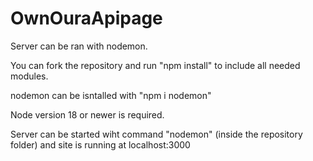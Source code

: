 # OwnOuraApipage

Server can be ran with nodemon.

You can fork the repository and run "npm install" to include all needed modules. 

nodemon can be isntalled with "npm i nodemon"

Node version 18 or newer is required.

Server can be started wiht command "nodemon" (inside the repository folder) and site is running at localhost:3000
